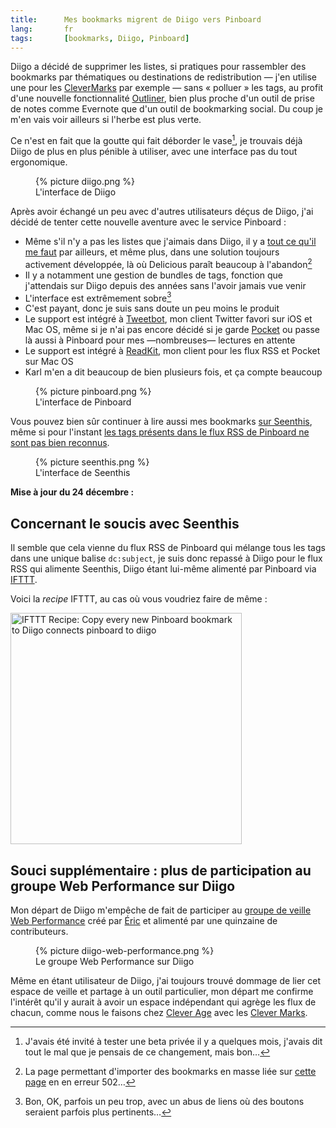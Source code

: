 ```yaml
---
title:      Mes bookmarks migrent de Diigo vers Pinboard
lang:       fr
tags:       [bookmarks, Diigo, Pinboard]
---
```


Diigo a décidé de supprimer les listes, si pratiques pour rassembler des bookmarks par thématiques ou destinations de redistribution — j'en utilise une pour les [CleverMarks](http://twitter.com/CleverMarks) par exemple — sans « polluer » les tags, au profit d'une nouvelle fonctionnalité [Outliner](http://blog.diigo.com/2014/12/04/meet-diigo-outliner-the-best-way-to-structurally-organize-your-information-and-thoughts/), bien plus proche d'un outil de prise de notes comme Evernote que d'un outil de bookmarking social. Du coup je m'en vais voir ailleurs si l'herbe est plus verte.

Ce n'est en fait que la goutte qui fait déborder le vase[^1], je trouvais déjà Diigo de plus en plus pénible à utiliser, avec une interface pas du tout ergonomique.

<figure>
  {% picture diigo.png %}
  <figcaption>
    L'interface de Diigo
  </figcaption>
</figure>

Après avoir échangé un peu avec d'autres utilisateurs déçus de Diigo, j'ai décidé de tenter cette nouvelle aventure avec le service Pinboard :

- Même s'il n'y a pas les listes que j'aimais dans Diigo, il y a [tout ce qu'il me faut](https://pinboard.in/tour/) par ailleurs, et même plus, dans une solution toujours activement développée, là où Delicious paraît beaucoup à l'abandon[^2]
- Il y a notamment une gestion de bundles de tags, fonction que j'attendais sur Diigo depuis des années sans l'avoir jamais vue venir
- L'interface est extrêmement sobre[^3]
- C'est payant, donc je suis sans doute un peu moins le produit
- Le support est intégré à [Tweetbot](http://tapbots.com/software/tweetbot/), mon client Twitter favori sur iOS et Mac OS, même si je n'ai pas encore décidé si je garde [Pocket](http://getpocket.com/) ou passe là aussi à Pinboard pour mes —nombreuses— lectures en attente
- Le support est intégré à [ReadKit](http://readkitapp.com/), mon client pour les flux RSS et Pocket sur Mac OS
- Karl m'en a dit beaucoup de bien plusieurs fois, et ça compte beaucoup

<figure>
  {% picture pinboard.png %}
  <figcaption>
    L'interface de Pinboard
  </figcaption>
</figure>

Vous pouvez bien sûr continuer à lire aussi mes bookmarks [sur Seenthis](http://seenthis.net/people/nhoizey), même si pour l'instant [les tags présents dans le flux RSS de Pinboard ne sont pas bien reconnus](http://seenthis.net/messages/324311).

<figure>
  {% picture seenthis.png %}
  <figcaption>
    L'interface de Seenthis
  </figcaption>
</figure>

**Mise à jour du 24 décembre :**

## Concernant le soucis avec Seenthis

Il semble que cela vienne du flux RSS de Pinboard qui mélange tous les tags dans une unique balise ```dc:subject```, je suis donc repassé à Diigo pour le flux RSS qui alimente Seenthis, Diigo étant lui-même alimenté par Pinboard via [IFTTT](https://ifttt.com/).

Voici la *recipe* IFTTT, au cas où vous voudriez faire de même :

<a href="https://ifttt.com/view_embed_recipe/232495-copy-every-new-pinboard-bookmark-to-diigo" target = "_blank" class="embed_recipe embed_recipe-l_41" id= "embed_recipe-232495"><img src= 'https://ifttt.com/recipe_embed_img/232495' alt="IFTTT Recipe: Copy every new Pinboard bookmark to Diigo connects pinboard to diigo" width="370px" style="max-width:100%"/></a><script async type="text/javascript" src= "//ifttt.com/assets/embed_recipe.js"></script>

## Souci supplémentaire : plus de participation au groupe Web Performance sur Diigo

Mon départ de Diigo m'empêche de fait de participer au [groupe de veille Web Performance](https://groups.diigo.com/group/web-performance) créé par [Éric](https://www.diigo.com/profile/edaspet) et alimenté par une quinzaine de contributeurs.

<figure>
  {% picture diigo-web-performance.png %}
  <figcaption>
    Le groupe Web Performance sur Diigo
  </figcaption>
</figure>

Même en étant utilisateur de Diigo, j'ai toujours trouvé dommage de lier cet espace de veille et partage à un outil particulier, mon départ me confirme l'intérêt qu'il y aurait à avoir un espace indépendant qui agrège les flux de chacun, comme nous le faisons chez [Clever Age](http://clever-age.com/) avec les [Clever Marks](http://fr.clever-age.com/veille/clever-marks/).

[^1]: J'avais été invité à tester une beta privée il y a quelques mois, j'avais dit tout le mal que je pensais de ce changement, mais bon…

[^2]: La page permettant d'importer des bookmarks en masse liée sur [cette page](https://delicious.com/settings/manage) en en erreur 502…

[^3]: Bon, OK, parfois un peu trop, avec un abus de liens où des boutons seraient parfois plus pertinents…
